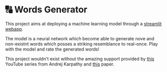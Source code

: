 # 🔠 Words Generator
This project aims at deploying a machine learning model through a [streamlit webapp](https://wordgenerator.streamlit.app/).  

The model is a neural network which become able to generate nove and non-existnt words which posses a striking resemblance to real-once. Play with the model and rate the generated words!

This project wouldn't exist without the amazing support provided by [this](https://youtube.com/playlist?list=PLAqhIrjkxbuWI23v9cThsA9GvCAUhRvKZ) YouTube series from Andrej Karpathy and [this](https://www.jmlr.org/papers/volume3/bengio03a/bengio03a.pdf) paper.
